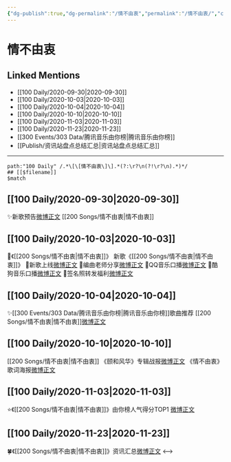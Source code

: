 ```yaml
---
{"dg-publish":true,"dg-permalink":"/情不由衷","permalink":"/情不由衷/","created":"2023-04-08T13:54:16.371+08:00","updated":"2023-04-10T15:41:41.306+08:00"}
---
```


# 情不由衷

## Linked Mentions
- [[100 Daily/2020-09-30\|2020-09-30]]
- [[100 Daily/2020-10-03\|2020-10-03]]
- [[100 Daily/2020-10-04\|2020-10-04]]
- [[100 Daily/2020-10-10\|2020-10-10]]
- [[100 Daily/2020-11-03\|2020-11-03]]
- [[100 Daily/2020-11-23\|2020-11-23]]
- [[300 Events/303 Data/腾讯音乐由你榜\|腾讯音乐由你榜]]
- [[Publish/资讯站盘点总结汇总\|资讯站盘点总结汇总]]


---

```expander
path:"100 Daily" /.*\[\[情不由衷\]\].*(?:\r?\n(?!\r?\n).*)*/
## [[$filename]]
$match
```
## [[100 Daily/2020-09-30\|2020-09-30]]
✨新歌预告[微博正文](https://m.weibo.cn/6466290670/4554799909963706) [[200 Songs/情不由衷\|情不由衷]]
## [[100 Daily/2020-10-03\|2020-10-03]]
🎵《[[200 Songs/情不由衷\|情不由衷]]》[](https://m.weibo.cn/1736988591/4555988969462557)
新歌《[[200 Songs/情不由衷\|情不由衷]]》
🎵新歌上线[微博正文](https://m.weibo.cn/6466290670/4555944057374579)
🎵编曲老师分享[微博正文](https://m.weibo.cn/6466290670/4555958691564044)
🎵QQ音乐口播[微博正文](https://m.weibo.cn/6466290670/4555966198845003)
🎵酷狗音乐口播[微博正文](https://m.weibo.cn/6466290670/4555966806232638)
🎵签名照转发福利[微博正文](https://m.weibo.cn/6466290670/4555959499757543)

## [[100 Daily/2020-10-04\|2020-10-04]]
✨[[300 Events/303 Data/腾讯音乐由你榜\|腾讯音乐由你榜]]歌曲推荐 [[200 Songs/情不由衷\|情不由衷]][微博正文](https://m.weibo.cn/6466290670/4556331824971978)
## [[100 Daily/2020-10-10\|2020-10-10]]
[[200 Songs/情不由衷\|情不由衷]]
《颐和风华》专辑战报[微博正文](https://m.weibo.cn/6466290670/4558455983320061)
《情不由衷》歌词海报[微博正文](https://m.weibo.cn/6466290670/4558526263860069)
## [[100 Daily/2020-11-03\|2020-11-03]]
⭐《[[200 Songs/情不由衷\|情不由衷]]》由你榜人气得分TOP1 [微博正文](https://m.weibo.cn/6466290670/4567160306015285)

## [[100 Daily/2020-11-23\|2020-11-23]]
🍀《[[200 Songs/情不由衷\|情不由衷]]》资讯汇总[微博正文](https://m.weibo.cn/6466290670/4574429545502277)
<-->